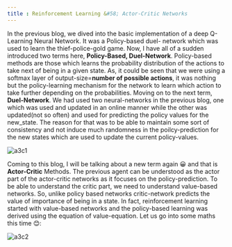 ```yaml
---
title : Reinforcement Learning &#58; Actor-Critic Networks
---
```


In the previous blog, we dived into the basic implementation of a deep Q-Learning Neural Network. It was a Policy-based duel- network which was used to learn the thief-police-gold game. Now, I have all of a sudden introduced two terms here, **Policy-Based, Duel-Network**. Policy-based methods are those which learns the probability distribution of the actions to take next of  being in a given state. As, it could be seen that we were using a softmax layer of output-size=**number of possible actions**, it was nothing but the policy-learning mechanism for the network to learn which action to take further depending on the probabilities. Moving on to the next term, **Duel-Network**. We had used two neural-networks in the previous blog, one which was used and updated in an online manner while the other was updated(not so often) and used for predicting the policy values for the new_state. The reason for that was to be able to maintain some sort of consistency and not induce much randomness in the poilcy-prediction for the new states which are used to update the current policy-values. 

![a3c1](https://www.mdpi.com/sensors/sensors-19-01547/article_deploy/html/images/sensors-19-01547-g002.png)


Coming to this blog, I will be talking about a new term again 😀 and that is **Actor-Critic** Methods. The previous agent can be understood as the actor part of the actor-critic networks as it focuses on the policy-prediction. To be able to understand the critic part, we need to understand value-based networks. So, unlike policy based networks critic-network predicts the value of importance of being in a state. In fact, reinforcement learning started with value-based networks and the policy-based learning was derived using the equation of value-equation. Let us go into some maths this time 😊:


![a3c2]()




